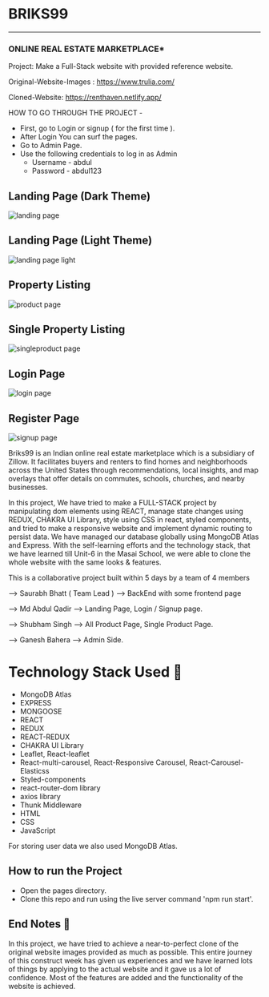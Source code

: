 
# BRIKS99

-----
###  ONLINE REAL ESTATE MARKETPLACE* 

Project: Make a Full-Stack website with provided reference website.

Original-Website-Images : https://www.trulia.com/

Cloned-Website: https://renthaven.netlify.app/

HOW TO GO THROUGH THE PROJECT -
- First, go to Login or signup ( for the first time ).
- After Login You can surf the pages.
- Go to Admin Page.
- Use the following credentials to log in as Admin
   - Username -  abdul
   - Password -  abdul123

## Landing Page (Dark Theme)

![landing page](https://github.com/saurabh7412/enormous-library-3081/assets/121215502/7fefce9b-5763-4af3-97c9-31e5d4527816)

## Landing Page (Light Theme)

![landing page light](https://github.com/saurabh7412/enormous-library-3081/assets/121215502/4d57f2a9-dc62-4d44-b30f-5895e3f68f24)


## Property Listing

![product page](https://github.com/saurabh7412/enormous-library-3081/assets/121215502/620f33d4-5cb1-406c-8947-e1087cc098c1)


## Single Property Listing

![singleproduct page](https://github.com/saurabh7412/enormous-library-3081/assets/121215502/5fc8ad7b-732c-4778-bf05-c64e7abfe5fd)

## Login Page

![login page](https://github.com/saurabh7412/enormous-library-3081/assets/121215502/1fc34898-4ade-4258-a1c8-4de0ad81150d)

## Register Page

![signup page](https://github.com/saurabh7412/enormous-library-3081/assets/121215502/965f92d1-ac9c-4938-958b-58be310382bc)


Briks99 is an Indian online real estate marketplace which is a subsidiary of Zillow. It facilitates buyers and renters to find homes and neighborhoods across the United States through recommendations, local insights, and map overlays that offer details on commutes, schools, churches, and nearby businesses.

In this project, We have tried to make a FULL-STACK project by manipulating dom elements using REACT, manage state changes using REDUX, CHAKRA UI Library, style using CSS in react, styled components, and tried to make a responsive website and implement dynamic routing to persist data. We have managed our database globally using MongoDB Atlas and Express. With the self-learning efforts and the technology stack, that we have learned till Unit-6 in the Masai School, we were able to clone the whole website with the same looks & features.

This is a collaborative project built within 5 days by a team of 4 members 

-->  Saurabh Bhatt ( Team Lead ) --> BackEnd with some frontend page


-->  Md Abdul Qadir --> Landing Page, Login / Signup page.


-->  Shubham Singh  --> All Product Page, Single Product Page.


-->  Ganesh Bahera  --> Admin Side.



# Technology Stack Used 🌟
* MongoDB Atlas
* EXPRESS
* MONGOOSE
* REACT
* REDUX
* REACT-REDUX
* CHAKRA UI Library
* Leaflet, React-leaflet
* React-multi-carousel, React-Responsive Carousel, React-Carousel-Elasticss
* Styled-components
* react-router-dom library
* axios library
* Thunk Middleware
* HTML
* CSS
* JavaScript

For storing user data we also used MongoDB Atlas.

## How to run the Project
* Open the pages directory.
* Clone this repo and run using the live server command 'npm run start'.

## End Notes 📑
In this project, we have tried to achieve a near-to-perfect clone of the original website images provided as much as possible. This entire journey of this construct week has given us experiences and we have learned lots of things by applying to the actual website and it gave us a lot of confidence. Most of the features are added and the functionality of the website is achieved.
